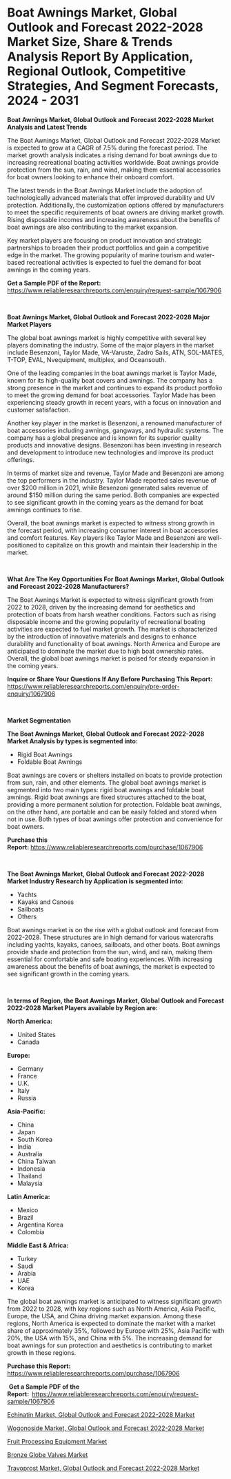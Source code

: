 <p><h1>Boat Awnings Market, Global Outlook and Forecast 2022-2028 Market Size, Share & Trends Analysis Report By Application, Regional Outlook, Competitive Strategies, And Segment Forecasts, 2024 - 2031</h1></p><p><strong>Boat Awnings Market, Global Outlook and Forecast 2022-2028 Market Analysis and Latest Trends</strong></p>
<p><p>The Boat Awnings Market, Global Outlook and Forecast 2022-2028 Market is expected to grow at a CAGR of 7.5% during the forecast period. The market growth analysis indicates a rising demand for boat awnings due to increasing recreational boating activities worldwide. Boat awnings provide protection from the sun, rain, and wind, making them essential accessories for boat owners looking to enhance their onboard comfort.</p><p>The latest trends in the Boat Awnings Market include the adoption of technologically advanced materials that offer improved durability and UV protection. Additionally, the customization options offered by manufacturers to meet the specific requirements of boat owners are driving market growth. Rising disposable incomes and increasing awareness about the benefits of boat awnings are also contributing to the market expansion.</p><p>Key market players are focusing on product innovation and strategic partnerships to broaden their product portfolios and gain a competitive edge in the market. The growing popularity of marine tourism and water-based recreational activities is expected to fuel the demand for boat awnings in the coming years.</p></p>
<p><strong>Get a Sample PDF of the Report:&nbsp;</strong> <a href="https://www.reliableresearchreports.com/enquiry/request-sample/1067906">https://www.reliableresearchreports.com/enquiry/request-sample/1067906</a></p>
<p>&nbsp;</p>
<p><strong>Boat Awnings Market, Global Outlook and Forecast 2022-2028 Major Market Players</strong></p>
<p><p>The global boat awnings market is highly competitive with several key players dominating the industry. Some of the major players in the market include Besenzoni, Taylor Made, VA-Varuste, Zadro Sails, ATN, SOL-MATES, T-TOP, EVAL, Nvequipment, multiplex, and Oceansouth.</p><p>One of the leading companies in the boat awnings market is Taylor Made, known for its high-quality boat covers and awnings. The company has a strong presence in the market and continues to expand its product portfolio to meet the growing demand for boat accessories. Taylor Made has been experiencing steady growth in recent years, with a focus on innovation and customer satisfaction.</p><p>Another key player in the market is Besenzoni, a renowned manufacturer of boat accessories including awnings, gangways, and hydraulic systems. The company has a global presence and is known for its superior quality products and innovative designs. Besenzoni has been investing in research and development to introduce new technologies and improve its product offerings.</p><p>In terms of market size and revenue, Taylor Made and Besenzoni are among the top performers in the industry. Taylor Made reported sales revenue of over $200 million in 2021, while Besenzoni generated sales revenue of around $150 million during the same period. Both companies are expected to see significant growth in the coming years as the demand for boat awnings continues to rise.</p><p>Overall, the boat awnings market is expected to witness strong growth in the forecast period, with increasing consumer interest in boat accessories and comfort features. Key players like Taylor Made and Besenzoni are well-positioned to capitalize on this growth and maintain their leadership in the market.</p></p>
<p>&nbsp;</p>
<p><strong>What Are The Key Opportunities For Boat Awnings Market, Global Outlook and Forecast 2022-2028 Manufacturers?</strong></p>
<p><p>The Boat Awnings Market is expected to witness significant growth from 2022 to 2028, driven by the increasing demand for aesthetics and protection of boats from harsh weather conditions. Factors such as rising disposable income and the growing popularity of recreational boating activities are expected to fuel market growth. The market is characterized by the introduction of innovative materials and designs to enhance durability and functionality of boat awnings. North America and Europe are anticipated to dominate the market due to high boat ownership rates. Overall, the global boat awnings market is poised for steady expansion in the coming years.</p></p>
<p><strong>Inquire or Share Your Questions If Any Before Purchasing This Report:</strong> <a href="https://www.reliableresearchreports.com/enquiry/pre-order-enquiry/1067906">https://www.reliableresearchreports.com/enquiry/pre-order-enquiry/1067906</a></p>
<p>&nbsp;</p>
<p><strong>Market Segmentation</strong></p>
<p><strong>The Boat Awnings Market, Global Outlook and Forecast 2022-2028 Market Analysis by types is segmented into:</strong></p>
<p><ul><li>Rigid Boat Awnings</li><li>Foldable Boat Awnings</li></ul></p>
<p><p>Boat awnings are covers or shelters installed on boats to provide protection from sun, rain, and other elements. The global boat awnings market is segmented into two main types: rigid boat awnings and foldable boat awnings. Rigid boat awnings are fixed structures attached to the boat, providing a more permanent solution for protection. Foldable boat awnings, on the other hand, are portable and can be easily folded and stored when not in use. Both types of boat awnings offer protection and convenience for boat owners.</p></p>
<p><strong>Purchase this Report:&nbsp;</strong><a href="https://www.reliableresearchreports.com/purchase/1067906">https://www.reliableresearchreports.com/purchase/1067906</a></p>
<p>&nbsp;</p>
<p><strong>The Boat Awnings Market, Global Outlook and Forecast 2022-2028 Market Industry Research by Application is segmented into:</strong></p>
<p><ul><li>Yachts</li><li>Kayaks and Canoes</li><li>Sailboats</li><li>Others</li></ul></p>
<p><p>Boat awnings market is on the rise with a global outlook and forecast from 2022-2028. These structures are in high demand for various watercrafts including yachts, kayaks, canoes, sailboats, and other boats. Boat awnings provide shade and protection from the sun, wind, and rain, making them essential for comfortable and safe boating experiences. With increasing awareness about the benefits of boat awnings, the market is expected to see significant growth in the coming years.</p></p>
<p>&nbsp;</p>
<p><strong>In terms of Region, the Boat Awnings Market, Global Outlook and Forecast 2022-2028 Market Players available by Region are:</strong></p>
<p>
    <p> <strong> North America: </strong>
        <ul>
            <li>United States</li>
            <li>Canada</li>
        </ul>
        </p> 
    <p> <strong> Europe: </strong>
        <ul>
            <li>Germany</li>
            <li>France</li>
            <li>U.K.</li>
            <li>Italy</li>
            <li>Russia</li>
        </ul>
        </p> 
    <p> <strong> Asia-Pacific: </strong>
        <ul>
            <li>China</li>
            <li>Japan</li>
            <li>South Korea</li>
            <li>India</li>
            <li>Australia</li>
            <li>China Taiwan</li>
            <li>Indonesia</li>
            <li>Thailand</li>
            <li>Malaysia</li>
        </ul>
        </p> 
    <p> <strong> Latin America: </strong>
        <ul>
            <li>Mexico</li>
            <li>Brazil</li>
            <li>Argentina Korea</li>
            <li>Colombia</li>
        </ul>
        </p> 
    <p> <strong> Middle East & Africa: </strong>
        <ul>
            <li>Turkey</li>
            <li>Saudi</li>
            <li>Arabia</li>
            <li>UAE</li>
            <li>Korea</li>
        </ul>
    </p>
    </p>
<p><p>The global boat awnings market is anticipated to witness significant growth from 2022 to 2028, with key regions such as North America, Asia Pacific, Europe, the USA, and China driving market expansion. Among these regions, North America is expected to dominate the market with a market share of approximately 35%, followed by Europe with 25%, Asia Pacific with 20%, the USA with 15%, and China with 5%. The increasing demand for boat awnings for sun protection and aesthetics is contributing to market growth in these regions.</p></p>
<p><strong>Purchase this Report: </strong><a href="https://www.reliableresearchreports.com/purchase/1067906">https://www.reliableresearchreports.com/purchase/1067906</a></p>
<p>&nbsp;<strong>Get a Sample PDF of the Report:&nbsp;&nbsp;</strong><a href="https://www.reliableresearchreports.com/enquiry/request-sample/1067906">https://www.reliableresearchreports.com/enquiry/request-sample/1067906</a></p>
<p><strong></strong></p>
<p><p><a href="https://github.com/peachesmcdowel1/Market-Research-Report-List-1/blob/main/echinatin-market-global-outlook-and-forecast-2022-2028-market.md">Echinatin Market, Global Outlook and Forecast 2022-2028 Market</a></p><p><a href="https://github.com/edytherolanlouisejk1miz0wig/Market-Research-Report-List-1/blob/main/wogonoside-market-global-outlook-and-forecast-2022-2028-market.md">Wogonoside Market, Global Outlook and Forecast 2022-2028 Market</a></p><p><a href="https://medium.com/@annaalexander40/fruit-processing-equipment-market-size-market-outlook-and-market-forecast-2024-to-2031-6363e0b5aa0c">Fruit Processing Equipment Market</a></p><p><a href="https://medium.com/@zoerees777/bronze-globe-valves-market-trends-forecast-and-competitive-analysis-to-2031-ba25a902b5fa">Bronze Globe Valves Market</a></p><p><a href="https://github.com/RoccoManning/Market-Research-Report-List-3/blob/main/travoprost-market-global-outlook-and-forecast-2022-2028-market.md">Travoprost Market, Global Outlook and Forecast 2022-2028 Market</a></p></p>